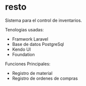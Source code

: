 resto
=====

Sistema para el control de inventarios.

Tenologias usadas:
- Framwork Laravel
- Base de datos PostgreSql
- Kendo UI
- Foundation

Funciones Principales:
- Registro de material
- Registro de ordenes de compras

